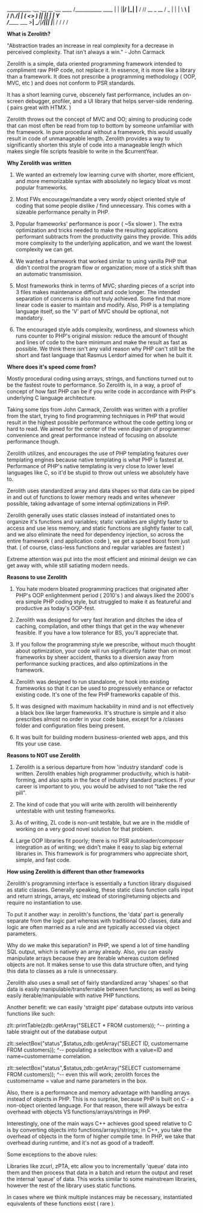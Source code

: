 __________                  .__  .__  __  .__
\____    /___________  ____ |  | |__|/  |_|  |__
  /     // __ \_  __ \/  _ \|  | |  \   __\  |  \
 /     /\  ___/|  | \(  <_> )  |_|  ||  | |   Y  \
/_______ \___  >__|   \____/|____/__||__| |___|  /
        \/   \/                                \/

**What is Zerolith?**

"Abstraction trades an increase in real complexity for a decrease in
perceived complexity. That isn't always a win." - John Carmack

Zerolith is a simple, data oriented programming framework intended to compliment raw PHP code, not replace it. In essence, it is more like a library than a framework. It does not prescribe a programming methodology ( OOP, MVC, etc ) and does not conform to PSR standards.

It has a short learning curve, obscenely fast performance, includes an on-screen debugger, profiler, and a UI library that helps server-side rendering. ( pairs great with HTMX. )

Zerolith throws out the concept of MVC and OO; aiming to producing code that can most often be read from top to bottom by someone unfamiliar with the framework. In pure procedural without a framework, this would usually result in code of unmanageable length. Zerolith provides a way to significantly shorten this style of code into a manageable length which makes single file scripts feasible to write in the $currentYear.

**Why Zerolith was written**

1. We wanted an extremely low learning curve with shorter, more efficient, and more memorizable syntax with absolutely no legacy bloat vs most popular frameworks.

2. Most FWs encourage/mandate a very wordy object oriented style of coding that some people dislike / find unnecessary. This comes with a sizeable performance penalty in PHP.

3. Popular frameworks' performance is poor ( ~5x slower ). The extra optimization and tricks needed to make the resulting applications performant subtracts from the productivity gains they provide. This adds more complexity to the underlying application, and we want the lowest complexity we can get.

4. We wanted a framework that worked similar to using vanilla PHP that didn't control the program flow or organization; more of a stick shift than an automatic transmission.

5. Most frameworks think in terms of MVC; sharding pieces of a script into 3 files makes maintenance difficult and code longer. The intended separation of concerns is also not truly achieved. Some find that more linear code is easier to maintain and modify. Also, PHP is a templating language itself, so the 'V' part of MVC should be optional, not mandatory.

6. The encouraged style adds complexity, wordiness, and slowness which runs counter to PHP's original mission: reduce the amount of thought and lines of code to the bare minimum and make the result as fast as possible. We think there isn't any valid reason why PHP can't still be the short and fast language that Rasmus Lerdorf aimed for when he built it.

**Where does it's speed come from?**

Mostly procedural coding using arrays, strings, and functions turned out to be the fastest route to performance. So Zerolith is, in a way, a proof of concept of how fast PHP can be if you write code in accordance with PHP's underlying C language architecture.

Taking some tips from John Carmack, Zerolith was written with a profiler from the start, trying to find programming techniques in PHP that would result in the highest possible performance without the code getting long or hard to read. We aimed for the center of the venn diagram of programmer convenience and great performance instead of focusing on absolute performance though.

Zerolith utilizes, and encourages the use of PHP templating features over templating engines because native templating is what PHP is fastest at. Performance of PHP's native templating is very close to lower level languages like C, so it'd be stupid to throw out unless we absolutely have to.

Zerolith uses standardized array and data shapes so that data can be piped in and out of functions to lower memory reads and writes whenever possible, taking advantage of some internal optimizations in PHP.

Zerolith generally uses static classes instead of instantiated ones to organize it's functions and variables; static variables are slightly faster to access and use less memory, and static functions are slightly faster to call, and we also eliminate the need for dependency injection, so across the entire framework ( and application code ), we get a speed boost from just that. ( of course, class-less functions and regular variables are fastest )

Extreme attention was put into the most efficient and minimal design we can get away with, while still satiating modern needs.

**Reasons to use Zerolith**

1. You hate modern bloated programming practices that originated after PHP's OOP enlightenment period ( 2010's ) and always liked the 2000's era simple PHP coding style, but struggled to make it as featureful and productive as today's OOP-fest.

1. Zerolith was designed for very fast iteration and ditches the idea of caching, compilation, and other things that get in the way whenever feasible. If you have a low tolerance for BS, you'll appreciate that.

2. If you follow the programming style we prescribe, without much thought about optimization, your code will run significantly faster than on most frameworks by sheer accident, thanks to a diversion away from performance sucking practices, and also optimizations in the framework.

3. Zerolith was designed to run standalone, or hook into existing frameworks so that it can be used to progressively enhance or refactor existing code. It's one of the few PHP frameworks capable of this.

4. It was designed with maximum hackability in mind and is not effectively a black box like larger frameworks. It's structure is simple and it also prescribes almost no order in your code base, except for a /classes folder and configuration files being present.

5. It was built for building modern business-oriented web apps, and this fits your use case.

**Reasons to NOT use Zerolith**

1. Zerolith is a serious departure from how 'industry standard' code is written. Zerolith enables high programmer productivity, which is habit-forming, and also spits in the face of industry standard practices. If your career is important to you, you would be advised to not "take the red pill".

2. The kind of code that you will write with zerolith will beinherently untestable with unit testing frameworks.

3. As of writing, ZL code is non-unit testable, but we are in the middle of working on a very good novel solution for that problem.

4. Large OOP libraries fit poorly; there is no PSR autoloader/composer integration as of writing; we didn't make it easy to slap big external libraries in. This framework is for programmers who appreciate short, simple, and fast code.

**How using Zerolith is different than other frameworks**

Zerolith's programming interface  is essentially a function library disguised as static classes.
Generally speaking, these static class function calls input and return strings, arrays, etc instead of storing/returning objects and require no instantiation to use. 

To put it another way: in zerolith's functions, the 'data' part is generally separate from the logic part whereas with traditional OO classes, data and logic are often married as a rule and are typically accessed via object parameters.

Why do we make this separation? in PHP, we spend a lot of time handling SQL output, which is natively an array already. Also, you can easily manipulate arrays because they are iterable whereas custom defined objects are not. It makes sense to use this data structure often, and tying this data to classes as a rule is unnecessary.

Zerolith also uses a small set of fairly standardized array 'shapes' so that data is easily manipulable/transferrable between functions; as well as being easily iterable/manipulable with native PHP functions.

Another benefit: we can easily 'straight pipe' database outputs into various functions like such:

zlt::printTable(zdb::getArray("SELECT * FROM customers));
^-- printing a table straight out of the database output

zlt::selectBox("status",$status,zdb::getArray("SELECT ID, customername FROM customers));
^-- populating a selectbox with a value=ID and name=customername correlation.

zlt::selectBox("status",$status,zdb::getArray("SELECT customername FROM customers));
^-- even this will work; zerolith forces the customername = value and name parameters in the box.

Also, there is a performance and memory advantage with handling arrays instead of objects in PHP. This is no surprise, because PHP is built on C - a non-object oriented language. For that reason, there will always be extra overhead with objects VS functions/arrays/strings in PHP. 

Interestingly, one of the main ways C++ achieves good speed relative to C is by converting objects into functions/arrays/strings; in C++, you take the overhead of objects in the form of higher compile time. In PHP, we take that overhead during runtime, and it's not as good of a tradeoff.

Some exceptions to the above rules:

Libraries like zcurl, zPTA, etc allow you to incrementally 'queue' data into them and then process that data in a batch and return the output and reset the internal 'queue' of data. This works similar to some mainstream libraries, however the rest of the library uses static functions.

In cases where we think multiple instances may be necessary, instantiated equivalents of these functions exist ( rare ).
